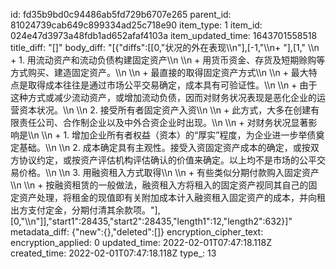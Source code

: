 id: fd35b9bd0c94486ab5fd729b6707e265
parent_id: 81024739cab649c899334ad25c718e90
item_type: 1
item_id: 024e47d3973a48fdb1ad652afaf4103a
item_updated_time: 1643701558518
title_diff: "[]"
body_diff: "[{\"diffs\":[[0,\"状况的外在表现\\\n\"],[-1,\"\\\n+ \"],[1,\"  \\\n  + 1. 用流动资产和流动负债构建固定资产\\\n       \\\n       + 用货币资金、存货及短期赊购等方式购买、建造固定资产。\\\n       \\\n       + 最直接的取得固定资产方式\\\n       \\\n       + 最大特点是取得成本往往是通过市场公平交易确定，成本具有可验证性。\\\n       \\\n       + 由于这种方式或减少流动资产，或增加流动负债，因而对财务状况表现是恶化企业的运营资本状况。\\\n    \\\n    2. 接受所有者固定资产入资\\\n       \\\n       + 此方式，大多在创建有限责任公司、合作制企业以及中外合资企业时出现。\\\n       \\\n       + 对财务状况显著影响是\\\n         \\\n         + 1. 增加企业所有者权益（资本）的“厚实”程度，为企业进一步举债奠定基础。\\\n           \\\n           2. 成本确定具有主观性。接受入资固定资产成本的确定，或按双方协议约定，或按资产评估机构评估确认的价值来确定。以上均不是市场的公平交易价格。\\\n    \\\n    3. 用融资租入方式取得\\\n       \\\n       + 有些类似分期付款购入固定资产\\\n       \\\n       + 按融资租赁的一般做法，融资租入方将租入的固定资产视同其自己的固定资产处理，将租金的现值即有关附加成本计入融资租入固定资产的成本，并向租出方支付定金，分期付清其余款项。\"],[0,\"\\\n\"]],\"start1\":28435,\"start2\":28435,\"length1\":12,\"length2\":632}]"
metadata_diff: {"new":{},"deleted":[]}
encryption_cipher_text: 
encryption_applied: 0
updated_time: 2022-02-01T07:47:18.118Z
created_time: 2022-02-01T07:47:18.118Z
type_: 13